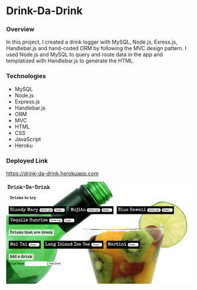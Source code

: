 # Drink-Da-Drink

### Overview

In this project, I created a drink logger with MySQL, Node.js, Exress.js, Handlebar.js and hand-coded ORM by following the MVC design pattern. I used Node.js and MySQL to query and route data in the app and templatized with Handlebar.js to generate the HTML.

### Technologies
* MySQL
* Node.js
* Express.js
* Handlebar.js
* ORM
* MVC
* HTML
* CSS
* JavaScript
* Heroku

### Deployed Link

https://drink-da-drink.herokuapp.com

![Drink-Da-Drink](public/assets/img/drink-da-drink.png)